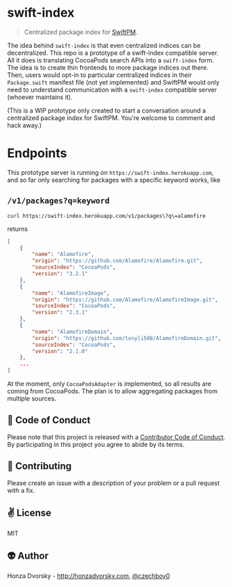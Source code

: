 # swift-index

> Centralized package index for [SwiftPM](https://github.com/apple/swift-package-manager).

The idea behind `swift-index` is that even centralized indices can be decentralized. This repo is a prototype of a swift-index compatible server. All it does is translating CocoaPods search APIs into a `swift-index` form. The idea is to create thin frontends to more package indices out there. Then, users would opt-in to particular centralized indices in their `Package.swift` manifest file (not yet implemented) and SwiftPM would only need to understand communication with a `swift-index` compatible server (whoever maintains it).

(This is a WIP prototype only created to start a conversation around a centralized package index for SwiftPM. You're welcome to comment and hack away.)

# Endpoints

This prototype server is running on `https://swift-index.herokuapp.com`, and so far only searching for packages with a specific keyword works, like

## `/v1/packages?q=keyword`

```
curl https://swift-index.herokuapp.com/v1/packages\?q\=alamofire
```

returns 

```json
[
    {
        "name": "Alamofire",
        "origin": "https://github.com/Alamofire/Alamofire.git",
        "sourceIndex": "CocoaPods",
        "version": "3.2.1"
    },
    {
        "name": "AlamofireImage",
        "origin": "https://github.com/Alamofire/AlamofireImage.git",
        "sourceIndex": "CocoaPods",
        "version": "2.3.1"
    },
    {
        "name": "AlamofireDomain",
        "origin": "https://github.com/tonyli508/AlamofireDomain.git",
        "sourceIndex": "CocoaPods",
        "version": "2.1.0"
    },
    ...
]
```

At the moment, only `CocoaPodsAdapter` is implemented, so all results are coming from CocoaPods. The plan is to allow  aggregating packages from multiple sources.

:blue_heart: Code of Conduct
------------
Please note that this project is released with a [Contributor Code of Conduct](./CODE_OF_CONDUCT.md). By participating in this project you agree to abide by its terms.

:gift_heart: Contributing
------------
Please create an issue with a description of your problem or a pull request with a fix. 

:v: License
-------
MIT

:alien: Author
------
Honza Dvorsky - http://honzadvorsky.com, [@czechboy0](http://twitter.com/czechboy0)

